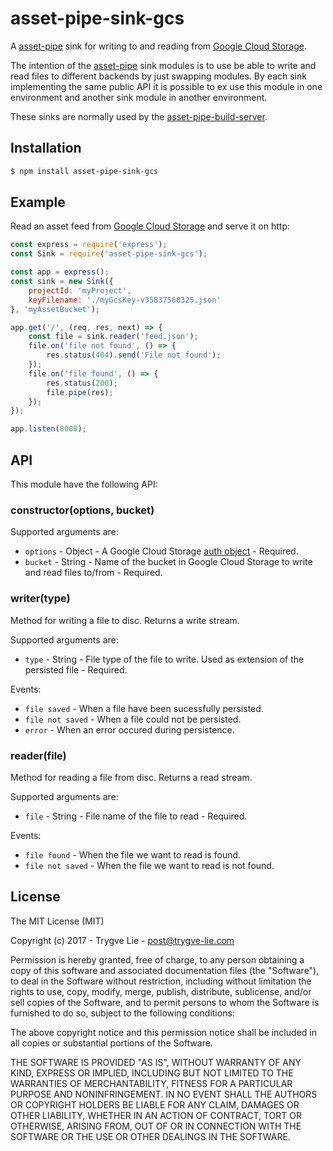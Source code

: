 # asset-pipe-sink-gcs

A [asset-pipe][asset-pipe] sink for writing to and reading from [Google Cloud Storage][gcs].

The intention of the [asset-pipe][asset-pipe] sink modules is to use be able to write and read files
to different backends by just swapping modules. By each sink implementing the same public API it is
possible to ex use this module in one environment and another sink module in another environment.

These sinks are normally used by the [asset-pipe-build-server][asset-pipe-build-server].



## Installation

```bash
$ npm install asset-pipe-sink-gcs
```



## Example

Read an asset feed from [Google Cloud Storage][gcs] and serve it on http:

```js
const express = require('express');
const Sink = require('asset-pipe-sink-gcs');

const app = express();
const sink = new Sink({
    projectId: 'myProject',
    keyFilename: './myGcsKey-v35837568325.json'
}, 'myAssetBucket');

app.get('/', (req, res, next) => {
    const file = sink.reader('feed.json');
    file.on('file not found', () => {
        res.status(404).send('File not found');
    });
    file.on('file found', () => {
        res.status(200);
        file.pipe(res);
    });
});

app.listen(8000);
```



## API

This module have the following API:

### constructor(options, bucket)

Supported arguments are:

 - `options` - Object - A Google Cloud Storage [auth object][gcs-auth] - Required.
 - `bucket` - String - Name of the bucket in Google Cloud Storage to write and read files to/from - Required.


### writer(type)

Method for writing a file to disc. Returns a write stream.

Supported arguments are:

 - `type` - String - File type of the file to write. Used as extension of the persisted file - Required.

Events:

 - `file saved` - When a file have been sucessfully persisted.
 - `file not saved` -  When a file could not be persisted.
 - `error` -  When an error occured during persistence.


### reader(file)

Method for reading a file from disc. Returns a read stream.

Supported arguments are:

 - `file` - String - File name of the file to read - Required.

Events:

 - `file found` - When the file we want to read is found.
 - `file not saved` -  When the file we want to read is not found.



## License

The MIT License (MIT)

Copyright (c) 2017 - Trygve Lie - post@trygve-lie.com

Permission is hereby granted, free of charge, to any person obtaining a copy
of this software and associated documentation files (the "Software"), to deal
in the Software without restriction, including without limitation the rights
to use, copy, modify, merge, publish, distribute, sublicense, and/or sell
copies of the Software, and to permit persons to whom the Software is
furnished to do so, subject to the following conditions:

The above copyright notice and this permission notice shall be included in
all copies or substantial portions of the Software.

THE SOFTWARE IS PROVIDED "AS IS", WITHOUT WARRANTY OF ANY KIND, EXPRESS OR
IMPLIED, INCLUDING BUT NOT LIMITED TO THE WARRANTIES OF MERCHANTABILITY,
FITNESS FOR A PARTICULAR PURPOSE AND NONINFRINGEMENT. IN NO EVENT SHALL THE
AUTHORS OR COPYRIGHT HOLDERS BE LIABLE FOR ANY CLAIM, DAMAGES OR OTHER
LIABILITY, WHETHER IN AN ACTION OF CONTRACT, TORT OR OTHERWISE, ARISING FROM,
OUT OF OR IN CONNECTION WITH THE SOFTWARE OR THE USE OR OTHER DEALINGS IN
THE SOFTWARE.



[asset-pipe]: https://github.com/asset-pipe
[asset-pipe-build-server]: https://github.com/asset-pipe/asset-pipe-build-server
[gcs-auth]: https://googlecloudplatform.github.io/google-cloud-node/#/docs/google-cloud/0.50.0/google-cloud
[gcs]: https://cloud.google.com/storage/
